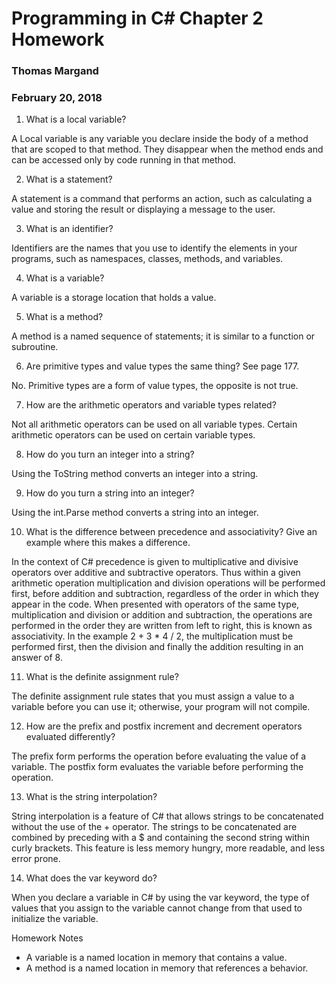 # Programming in C# Chapter 2 Homework
### Thomas Margand
### February 20, 2018


1. What is a local variable? 	

A Local variable is any variable you declare inside the body of a method that are scoped to that method. They disappear when the method ends and can be accessed only by code running in that method.

2. What is a statement?

A statement is a command that performs an action, such as calculating a value and storing the result or displaying a message to the user.

3. What is an identifier?

Identifiers are the names that you use to identify the elements in your programs, such as namespaces, classes, methods, and variables.

4. What is a variable?

A variable is a storage location that holds a value.

5. What is a method?

A method is a named sequence of statements; it is similar to a function or subroutine.

6. Are primitive types and value types the same thing? See page 177.

No. Primitive types are a form of value types, the opposite is not true.

7. How are the arithmetic operators and variable types related?

Not all arithmetic operators can be used on all variable types. Certain arithmetic operators can be used on certain variable types.

8. How do you turn an integer into a string?

Using the ToString method converts an integer into a string.

9. How do you turn a string into an integer?

Using the int.Parse method converts a string into an integer.

10. What is the difference between precedence and associativity? Give an example where this makes a difference.

In the context of C# precedence is given to multiplicative and divisive operators over additive and subtractive operators. Thus within a given arithmetic operation multiplication and division operations will be performed first, before addition and subtraction, regardless of the order in which they appear in the code. When presented with operators of the same type, multiplication and division or addition and subtraction, the operations are performed in the order they are written from left to right, this is known as associativity. In the example 2 + 3 * 4 / 2, the multiplication must be performed first, then the division and finally the addition resulting in an answer of 8.

11. What is the definite assignment rule?

The definite assignment rule states that you must assign a value to a variable before you can use it; otherwise, your program will not compile.

12.	How are the prefix and postfix increment and decrement operators evaluated differently?

The prefix form performs the operation before evaluating the value of a variable. The postfix form evaluates the variable before performing the operation.

13. What is the string interpolation?

String interpolation is a feature of C# that allows strings to be concatenated without the use of the + operator. The strings to be concatenated are combined by preceding with a $ and containing the second string within curly brackets. This feature is less memory hungry, more readable, and less error prone.   

14.	What does the var keyword do?

When you declare a variable in C# by using the var keyword, the type of values that you assign to the variable cannot change from that used to initialize the variable.

Homework Notes
 - A variable is a named location in memory that contains a value.
 - A method is a named location in memory that references a behavior.

